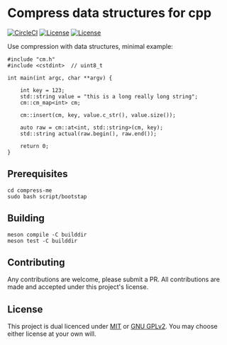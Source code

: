 # Compress data structures for cpp

[![CircleCI](https://circleci.com/gh/o-mdr/compress-me.svg?style=svg&circle-token=15153e079b8e597f4d30dfcd35766b16ce07f0b3)](https://app.circleci.com/pipelines/github/o-mdr/compress-me)
[![License](https://img.shields.io/badge/license-GPL-green.svg)](https://github.com/o-mdr/compress-me/blob/main/COPYING) 
[![License](https://img.shields.io/badge/license-MIT-green.svg)](https://github.com/o-mdr/compress-me/blob/main/LICENSE) 

Use compression with data structures, minimal example:
```
#include "cm.h"
#include <cstdint>  // uint8_t

int main(int argc, char **argv) {

    int key = 123;
    std::string value = "this is a long really long string";
    cm::cm_map<int> cm;    

    cm::insert(cm, key, value.c_str(), value.size());

    auto raw = cm::at<int, std::string>(cm, key);
    std::string actual(raw.begin(), raw.end());

    return 0;
}
```

## Prerequisites
```
cd compress-me
sudo bash script/bootstap
```

## Building
```
meson compile -C builddir
meson test -C builddir
 ```

## Contributing
Any contributions are welcome, please submit a PR. All contributions are made and accepted under this project's license. 

## License
This project is dual licenced under [MIT](LICENSE) or [GNU GPLv2](COPYING).
You may choose either license at your own will.
